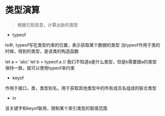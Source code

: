 # 类型演算

> 根据已知信息，计算出新的类型

- typeof

ts中, typeof写在类型约束的位置，表示获取某个数据的类型
当typeof作用于类的时候，得到的类型，是该类的构造函数

let a = 'abc'
let b = typeof:a 
// 我们不知道a是什么类型，但是b需要跟a的类型保持一致，就可以使用typeof来约束

- keyof

作用于接口，类，类型别名，用于获取其他类型中的所有成员名组成的联合类型

- in

该关键字和keyof联用，限制某个索引类型的取值范围